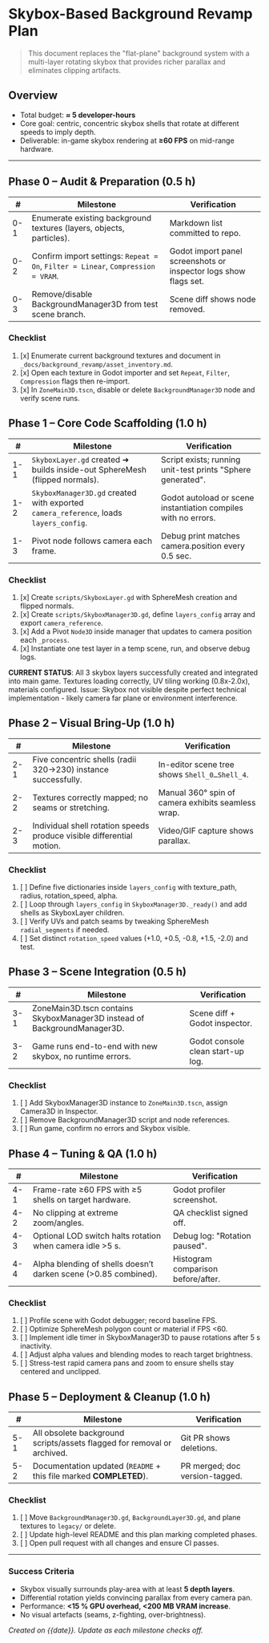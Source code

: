 # Skybox-Based Background Revamp Plan

> This document replaces the "flat-plane" background system with a multi-layer rotating skybox that provides richer parallax and eliminates clipping artifacts.

## Overview
* Total budget: **≈ 5 developer-hours**  
* Core goal: centric, concentric skybox shells that rotate at different speeds to imply depth.  
* Deliverable: in-game skybox rendering at **≥60 FPS** on mid-range hardware.

---

## Phase 0 – Audit & Preparation (0.5 h)
| # | Milestone | Verification |
|---|-----------|--------------|
| 0-1 | Enumerate existing background textures (layers, objects, particles). | Markdown list committed to repo. |
| 0-2 | Confirm import settings: `Repeat = On`, `Filter = Linear`, `Compression = VRAM`. | Godot import panel screenshots or inspector logs show flags set. |
| 0-3 | Remove/disable BackgroundManager3D from test scene branch. | Scene diff shows node removed. |

### Checklist
1. [x] Enumerate current background textures and document in `_docs/background_revamp/asset_inventory.md`.
2. [x] Open each texture in Godot importer and set `Repeat`, `Filter`, `Compression` flags then re-import.
3. [x] In `ZoneMain3D.tscn`, disable or delete `BackgroundManager3D` node and verify scene runs.

## Phase 1 – Core Code Scaffolding (1.0 h)
| # | Milestone | Verification |
|---|-----------|--------------|
| 1-1 | `SkyboxLayer.gd` created ➜ builds inside-out SphereMesh (flipped normals). | Script exists; running unit-test prints "Sphere generated". |
| 1-2 | `SkyboxManager3D.gd` created with exported `camera_reference`, loads `layers_config`. | Godot autoload or scene instantiation compiles with no errors. |
| 1-3 | Pivot node follows camera each frame. | Debug print matches camera.position every 0.5 sec. |

### Checklist
1. [x] Create `scripts/SkyboxLayer.gd` with SphereMesh creation and flipped normals.
2. [x] Create `scripts/SkyboxManager3D.gd`, define `layers_config` array and export `camera_reference`.
3. [x] Add a Pivot `Node3D` inside manager that updates to camera position each `_process`.
4. [x] Instantiate one test layer in a temp scene, run, and observe debug logs.

**CURRENT STATUS**: All 3 skybox layers successfully created and integrated into main game. Textures loading correctly, UV tiling working (0.8x-2.0x), materials configured. Issue: Skybox not visible despite perfect technical implementation - likely camera far plane or environment interference.

## Phase 2 – Visual Bring-Up (1.0 h)
| # | Milestone | Verification |
|---|-----------|--------------|
| 2-1 | Five concentric shells (radii 320→230) instance successfully. | In-editor scene tree shows `Shell_0…Shell_4`. |
| 2-2 | Textures correctly mapped; no seams or stretching. | Manual 360° spin of camera exhibits seamless wrap. |
| 2-3 | Individual shell rotation speeds produce visible differential motion. | Video/GIF capture shows parallax.

### Checklist
1. [ ] Define five dictionaries inside `layers_config` with texture_path, radius, rotation_speed, alpha.
2. [ ] Loop through `layers_config` in `SkyboxManager3D._ready()` and add shells as SkyboxLayer children.
3. [ ] Verify UVs and patch seams by tweaking SphereMesh `radial_segments` if needed.
4. [ ] Set distinct `rotation_speed` values (+1.0, +0.5, -0.8, +1.5, -2.0) and test.

## Phase 3 – Scene Integration (0.5 h)
| # | Milestone | Verification |
|---|-----------|--------------|
| 3-1 | ZoneMain3D.tscn contains SkyboxManager3D instead of BackgroundManager3D. | Scene diff + Godot inspector. |
| 3-2 | Game runs end-to-end with new skybox, no runtime errors. | Godot console clean start-up log. |

### Checklist
1. [ ] Add SkyboxManager3D instance to `ZoneMain3D.tscn`, assign Camera3D in Inspector.
2. [ ] Remove BackgroundManager3D script and node references.
3. [ ] Run game, confirm no errors and Skybox visible.

## Phase 4 – Tuning & QA (1.0 h)
| # | Milestone | Verification |
|---|-----------|--------------|
| 4-1 | Frame-rate ≥60 FPS with ≥5 shells on target hardware. | Godot profiler screenshot. |
| 4-2 | No clipping at extreme zoom/angles. | QA checklist signed off. |
| 4-3 | Optional LOD switch halts rotation when camera idle >5 s. | Debug log: "Rotation paused". |
| 4-4 | Alpha blending of shells doesn’t darken scene (>0.85 combined). | Histogram comparison before/after. |

### Checklist
1. [ ] Profile scene with Godot debugger; record baseline FPS.
2. [ ] Optimize SphereMesh polygon count or material if FPS <60.
3. [ ] Implement idle timer in SkyboxManager3D to pause rotations after 5 s inactivity.
4. [ ] Adjust alpha values and blending modes to reach target brightness.
5. [ ] Stress-test rapid camera pans and zoom to ensure shells stay centered and unclipped.

## Phase 5 – Deployment & Cleanup (1.0 h)
| # | Milestone | Verification |
|---|-----------|--------------|
| 5-1 | All obsolete background scripts/assets flagged for removal or archived. | Git PR shows deletions. |
| 5-2 | Documentation updated (`README` + this file marked **COMPLETED**). | PR merged; doc version-tagged. |

### Checklist
1. [ ] Move `BackgroundManager3D.gd`, `BackgroundLayer3D.gd`, and plane textures to `legacy/` or delete.
2. [ ] Update high-level README and this plan marking completed phases.
3. [ ] Open pull request with all changes and ensure CI passes.

---

### Success Criteria
* Skybox visually surrounds play-area with at least **5 depth layers**.
* Differential rotation yields convincing parallax from every camera pan.
* Performance: **<15 % GPU overhead, <200 MB VRAM increase**.
* No visual artefacts (seams, z-fighting, over-brightness).

_Created on {{date}}.  Update as each milestone checks off._
